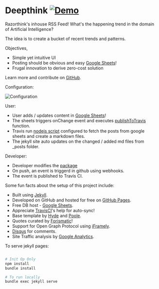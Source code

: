 # Deepthink [![Demo](https://img.shields.io/badge/julia-demo-green.svg)](http://kingspp.github.io)


Razorthink's inhouse RSS Feed! What's the happening trend in the domain of Artificial Intelligence?

The idea is to create a bucket of recent trends and patterns.

Objectives,

* Simple yet intuitive UI
* Posting should be obvious and easy [Google Sheets](https://docs.google.com/spreadsheets/d/1MVLQO341_zALN4gmkMLMwiC5_ZamJ7DhGiHACmzCpJA)!
* Frugal innovation to derive zero-cost solution

Learn more and contribute on [GitHub](https://github.com/razorthinksoftware/deepthink).


Configuration:

![Configuration](https://github.com/razorthinksoftware/deepthink/trigger.png)

User:
* User adds / updates content in  [Google Sheets](https://docs.google.com/spreadsheets/d/1MVLQO341_zALN4gmkMLMwiC5_ZamJ7DhGiHACmzCpJA)!
* The sheets triggers onChange event and executes [publishToTravis](https://github.com/razorthinksoftware/deepthink/code.gs) function.
* Travis run [nodejs script](https://github.com/razorthinksoftware/deepthink/get_data.js) configured to fetch the posts from google sheets and create a markdown files.
* The jekyll site auto updates on the changed / added md files from _posts folder.

Developer:
* Developer modifies the [package](https://github.com/razorthinksoftware/deepthink)
* On push, an event is triggerd in github using webhooks.
* The event is published to Travis CI.

Some fun facts about the setup of this project include:

* Built using [Jekyll](http://jekyllrb.com).
* Developed on GitHub and hosted for free on [GitHub Pages](https://pages.github.com).
* Free DB host - [Google Sheets](https://docs.google.com/spreadsheets/d/1MVLQO341_zALN4gmkMLMwiC5_ZamJ7DhGiHACmzCpJA).
* Appreciate [TravisCI](https://travis-ci.org/)'s help for auto-sync! 
* Base template by [Hyde](https://github.com/poole/hyde) and [Poole](https://github.com/poole/poole).
* Quotes curated by [Forismatic](http://forismatic.com)!
* Support for Open Graph Protocol using [iFramely](https://iframely.com/).
* [Disqus](https://disqus.com/) for comments.
* Site Traffic analysis by [Google Analytics](https://analytics.google.com/analytics/web/).





To serve jekyll pages:

```bash

# Init Op Only
npm install
bundle install

# To run locally
bundle exec jekyll serve
 ```
